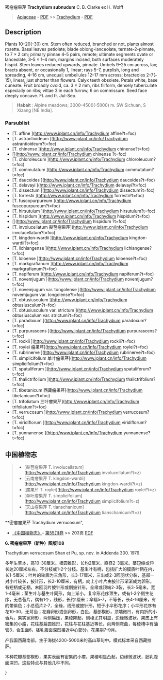 密瘤瘤果芹 **Trachydium subnudum** C. B. Clarke ex H. Wolff

> [Apiaceae](http://www.iplant.cn/info/Apiaceae?t=foc) - [PDF](http://www.iplant.cn/foc/pdf/Apiaceae.pdf) >> [Trachydium](http://www.iplant.cn/info/Trachydium?t=foc) - [PDF](http://www.iplant.cn/foc/pdf/Trachydium.pdf)

## Description

Plants 10–20(–30) cm. Stem often reduced, branched or not, plants almost rosette. Basal leaves petiolate; blade oblong-lanceolate, ternate-2-pinnate, to 7 × 2 cm; primary pinnae 4–5 pairs, remote; ultimate segments ovate or lanceolate, 3–5 × 1–4 mm, margins incised, both surfaces moderately hispid. Stem leaves reduced upwards, pinnate. Umbels 9–25 cm across, lax; bracts absent, or occasionally 1, linear; rays 5–7, purplish, long and spreading, 4–16 cm, unequal; umbellules 12–17 mm across; bracteoles 2–7(–15), linear, just shorter than flowers. Calyx teeth obsolete. Petals white, base cuneate. Fruit broadly ovoid, ca. 3 × 2 mm, ribs filiform, densely tuberculate especially on ribs; vittae 3 in each furrow, 6 on commissure. Seed face deeply concave. Fl. and fr. Jul–Sep.


> **Habait** : 
> Alpine meadows; 3000–4500(–5000) m. SW Sichuan, S Xizang [NE India].

### Parsublist

* [T.  affine  ](http://www.iplant.cn/info/Trachydium affine?t=foc)
* [T.  astrantioideum  ](http://www.iplant.cn/info/Trachydium astrantioideum?t=foc)
* [T.  chinense  ](http://www.iplant.cn/info/Trachydium chinense?t=foc)
* [](http://www.iplant.cn/info/Trachydium chinense <homonym1>?t=foc)
* [T.  chloroleucum  ](http://www.iplant.cn/info/Trachydium chloroleucum?t=foc)
* [T.  commutatum  ](http://www.iplant.cn/info/Trachydium commutatum?t=foc)
* [T.  daucoides  ](http://www.iplant.cn/info/Trachydium daucoides?t=foc)
* [T.  delavayi  ](http://www.iplant.cn/info/Trachydium delavayi?t=foc)
* [T.  dissectum  ](http://www.iplant.cn/info/Trachydium dissectum?t=foc)
* [T.  forrestii  ](http://www.iplant.cn/info/Trachydium forrestii?t=foc)
* [T.  fuscopurpureum  ](http://www.iplant.cn/info/Trachydium fuscopurpureum?t=foc)
* [T.  hirsutulum  ](http://www.iplant.cn/info/Trachydium hirsutulum?t=foc)
* [T.  hispidum  ](http://www.iplant.cn/info/Trachydium hispidum?t=foc)
* [](http://www.iplant.cn/info/Trachydium hispidum <homonym1>?t=foc)
* [T.  involucellatum  裂苞瘤果芹](http://www.iplant.cn/info/Trachydium involucellatum?t=foc)
* [T.  kingdon-wardii  ](http://www.iplant.cn/info/Trachydium kingdon-wardii?t=foc)
* [T.  lichiangense  ](http://www.iplant.cn/info/Trachydium lichiangense?t=foc)
* [T.  loloense  ](http://www.iplant.cn/info/Trachydium loloense?t=foc)
* [T.  markgrafianum  ](http://www.iplant.cn/info/Trachydium markgrafianum?t=foc)
* [T.  napiferum  ](http://www.iplant.cn/info/Trachydium napiferum?t=foc)
* [T.  novemjugum  ](http://www.iplant.cn/info/Trachydium novemjugum?t=foc)
* [T.  novemjugum var. tongolense  ](http://www.iplant.cn/info/Trachydium novemjugum var. tongolense?t=foc)
* [T.  obtusiusculum  ](http://www.iplant.cn/info/Trachydium obtusiusculum?t=foc)
* [T.  obtusiusculum var. strictum  ](http://www.iplant.cn/info/Trachydium obtusiusculum var. strictum?t=foc)
* [T.  paradoxum  ](http://www.iplant.cn/info/Trachydium paradoxum?t=foc)
* [T.  purpurascens  ](http://www.iplant.cn/info/Trachydium purpurascens?t=foc)
* [T.  rockii  ](http://www.iplant.cn/info/Trachydium rockii?t=foc)
* [T.  roylei  瘤果芹](http://www.iplant.cn/info/Trachydium roylei?t=foc)
* [T.  rubrinerve  ](http://www.iplant.cn/info/Trachydium rubrinerve?t=foc)
* [T.  simplicifolium  单叶瘤果芹](http://www.iplant.cn/info/Trachydium simplicifolium?t=foc)
* [T.  spatuliferum  ](http://www.iplant.cn/info/Trachydium spatuliferum?t=foc)
* [T.  thalictrifolium  ](http://www.iplant.cn/info/Trachydium thalictrifolium?t=foc)
* [T.  tibetanicum  西藏瘤果芹](http://www.iplant.cn/info/Trachydium tibetanicum?t=foc)
* [T.  trifoliatum  三叶瘤果芹](http://www.iplant.cn/info/Trachydium trifoliatum?t=foc)
* [T.  verrucosum  ](http://www.iplant.cn/info/Trachydium verrucosum?t=foc)
* [T.  viridiflorum  ](http://www.iplant.cn/info/Trachydium viridiflorum?t=foc)
* [T.  yunnanense  ](http://www.iplant.cn/info/Trachydium yunnanense?t=foc)


## 中国植物志

> * [裂苞瘤果芹  T.  involucellatum](http://www.iplant.cn/info/Trachydium involucellatum?t=z)
> * [云南瘤果芹  T.  kingdon-wardii](http://www.iplant.cn/info/Trachydium kingdon-wardii?t=z)
> * [瘤果芹  T.  roylei](http://www.iplant.cn/info/Trachydium roylei?t=z)
> * [单叶瘤果芹  T.  simplicifolium](http://www.iplant.cn/info/Trachydium simplicifolium?t=z)
> * [天山瘤果芹  T.  tianschanicum](http://www.iplant.cn/info/Trachydium tianschanicum?t=z)


**密瘤瘤果芹 Trachydium verrucosum",

* [《中国植物志》](http://www.iplant.cn/frps)- [第55(1)卷](http://www.iplant.cn/frps/vol/55(1)) >> 203页 [PDF](http://www.iplant.cn/frps/pdf/55(1)/203a.PDF)


**6. 密瘤瘤果芹（新种）图版108**

Trachydium verrucosum Shan et Pu, sp. nov. in Addenda 300. 1979.

多年生草本，高10-30厘米。根圆锥形，长约2厘米，直径2-3毫米。茎短缩或伸长达20厘米左右，不分枝或1-2个分枝。基生叶有柄，包括扩大的膜质叶鞘在内，长1-5厘米；叶片的轮廓为三角形，长3-17厘米，三出或2-3回羽状分裂，基部一对小叶较长，披针形，长2-10厘米，有柄，向上小叶片由披针形渐渐成为卵形，有短柄或无柄，末回羽片披针形或倒披针形，全缘或顶端2-3裂，长3-5毫米，宽1-4毫米；茎生叶与基生叶同形，向上渐小。复伞形花序顶生，或有1-2个侧生花序，无总苞片，偶有1个，线形，长约1厘米；伞辐5-7，不等长，长4-16厘米，有的带紫色；小总苞片2-7，全缘，线形或披针形，短于小伞形花序；小伞形花序有花10-30，无萼齿；花瓣卵形或倒卵形，白色，基部楔形，顶端微凹，有内折的小舌片。果实宽卵形，两侧扁压，果棱隆起，侧棱尤其明显，边缘微波状，果皮上有密集的小瘤，花柱基扁圆锥形，花柱与花柱基近等长，向两侧弯曲，每棱槽中有油管3，合生面6，胚乳腹面深凹接近中心部分。花果期7-9月。

产我国西藏南部。生于海拔4200-5000米的高山草甸中。模式标本采自西藏拉萨。

本种花瓣基部楔形，果实表面有密集的小瘤，果棱明显凸起，边缘微波状，胚乳腹面深凹，这些特点与其他几种不同。

}